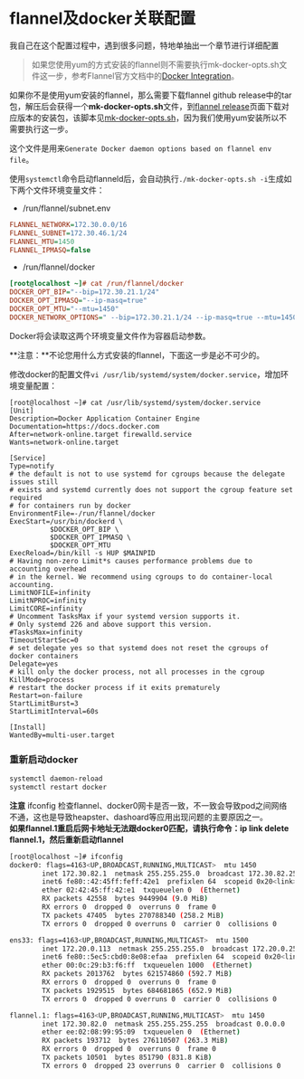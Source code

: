 # flannel及docker关联配置
我自己在这个配置过程中，遇到很多问题，特地单抽出一个章节进行详细配置

> 如果您使用yum的方式安装的flannel则不需要执行mk-docker-opts.sh文件这一步，参考Flannel官方文档中的[Docker Integration](https://github.com/coreos/flannel/blob/master/Documentation/running.md)。

如果你不是使用yum安装的flannel，那么需要下载flannel github release中的tar包，解压后会获得一个**mk-docker-opts.sh**文件，到[flannel release](https://github.com/coreos/flannel/releases)页面下载对应版本的安装包，该脚本见[mk-docker-opts.sh](https://github.com/rootsongjc/kubernetes-handbook/tree/master/tools/flannel/mk-docker-opts.sh)，因为我们使用yum安装所以不需要执行这一步。

这个文件是用来`Generate Docker daemon options based on flannel env file`。

使用`systemctl`命令启动flanneld后，会自动执行`./mk-docker-opts.sh -i`生成如下两个文件环境变量文件：

- /run/flannel/subnet.env

```ini
FLANNEL_NETWORK=172.30.0.0/16
FLANNEL_SUBNET=172.30.46.1/24
FLANNEL_MTU=1450
FLANNEL_IPMASQ=false
```

- /run/flannel/docker

```ini
[root@localhost ~]# cat /run/flannel/docker 
DOCKER_OPT_BIP="--bip=172.30.21.1/24"
DOCKER_OPT_IPMASQ="--ip-masq=true"
DOCKER_OPT_MTU="--mtu=1450"
DOCKER_NETWORK_OPTIONS=" --bip=172.30.21.1/24 --ip-masq=true --mtu=1450"
```

Docker将会读取这两个环境变量文件作为容器启动参数。

**注意：**不论您用什么方式安装的flannel，下面这一步是必不可少的。

修改docker的配置文件`vi /usr/lib/systemd/system/docker.service`，增加环境变量配置：

```
[root@localhost ~]# cat /usr/lib/systemd/system/docker.service
[Unit]
Description=Docker Application Container Engine
Documentation=https://docs.docker.com
After=network-online.target firewalld.service
Wants=network-online.target

[Service]
Type=notify
# the default is not to use systemd for cgroups because the delegate issues still
# exists and systemd currently does not support the cgroup feature set required
# for containers run by docker
EnvironmentFile=-/run/flannel/docker
ExecStart=/usr/bin/dockerd \
          $DOCKER_OPT_BIP \
          $DOCKER_OPT_IPMASQ \
          $DOCKER_OPT_MTU
ExecReload=/bin/kill -s HUP $MAINPID
# Having non-zero Limit*s causes performance problems due to accounting overhead
# in the kernel. We recommend using cgroups to do container-local accounting.
LimitNOFILE=infinity
LimitNPROC=infinity
LimitCORE=infinity
# Uncomment TasksMax if your systemd version supports it.
# Only systemd 226 and above support this version.
#TasksMax=infinity
TimeoutStartSec=0
# set delegate yes so that systemd does not reset the cgroups of docker containers
Delegate=yes
# kill only the docker process, not all processes in the cgroup
KillMode=process
# restart the docker process if it exits prematurely
Restart=on-failure
StartLimitBurst=3
StartLimitInterval=60s

[Install]
WantedBy=multi-user.target
```

### 重新启动docker
``` bash
systemctl daemon-reload
systemctl restart docker
```
**注意**  ifconfig 检查flannel、docker0网卡是否一致，不一致会导致pod之间网络不通，这也是导致heapster、dashoard等应用出现问题的主要原因之一。<br/>
**如果flannel.1重启后网卡地址无法跟docker0匹配，请执行命令：ip link delete flannel.1，然后重新启动flannel**
``` bash
[root@localhost ~]# ifconfig
docker0: flags=4163<UP,BROADCAST,RUNNING,MULTICAST>  mtu 1450
        inet 172.30.82.1  netmask 255.255.255.0  broadcast 172.30.82.255
        inet6 fe80::42:45ff:feff:42e1  prefixlen 64  scopeid 0x20<link>
        ether 02:42:45:ff:42:e1  txqueuelen 0  (Ethernet)
        RX packets 42558  bytes 9449904 (9.0 MiB)
        RX errors 0  dropped 0  overruns 0  frame 0
        TX packets 47405  bytes 270788340 (258.2 MiB)
        TX errors 0  dropped 0 overruns 0  carrier 0  collisions 0

ens33: flags=4163<UP,BROADCAST,RUNNING,MULTICAST>  mtu 1500
        inet 172.20.0.113  netmask 255.255.255.0  broadcast 172.20.0.255
        inet6 fe80::5ec5:cbd0:8e08:efaa  prefixlen 64  scopeid 0x20<link>
        ether 00:0c:29:b3:f6:ff  txqueuelen 1000  (Ethernet)
        RX packets 2013762  bytes 621574860 (592.7 MiB)
        RX errors 0  dropped 0  overruns 0  frame 0
        TX packets 1929515  bytes 684681865 (652.9 MiB)
        TX errors 0  dropped 0 overruns 0  carrier 0  collisions 0

flannel.1: flags=4163<UP,BROADCAST,RUNNING,MULTICAST>  mtu 1450
        inet 172.30.82.0  netmask 255.255.255.255  broadcast 0.0.0.0
        ether ee:02:08:99:95:09  txqueuelen 0  (Ethernet)
        RX packets 193712  bytes 276110507 (263.3 MiB)
        RX errors 0  dropped 0  overruns 0  frame 0
        TX packets 10501  bytes 851790 (831.8 KiB)
        TX errors 0  dropped 23 overruns 0  carrier 0  collisions 0

```
